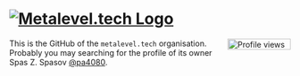 # [![Metalevel.tech Logo](https://raw.githubusercontent.com/pa4080/spasov-me/stage/v0/src/assets/images/SVG/mlt.logo.text.small.svg)](https://metalevel.tech)

<a href="https://github.com/pa4080"><img align="right" alt="Profile views badge" height="20" width="113" src="https://komarev.com/ghpvc/?username=pa4080&style=flat&color=7957d5"></a>

This is the GitHub of the `metalevel.tech` organisation. Probably you may searching for the profile of its owner Spas Z. Spasov [@pa4080](https://github.com/pa4080).
